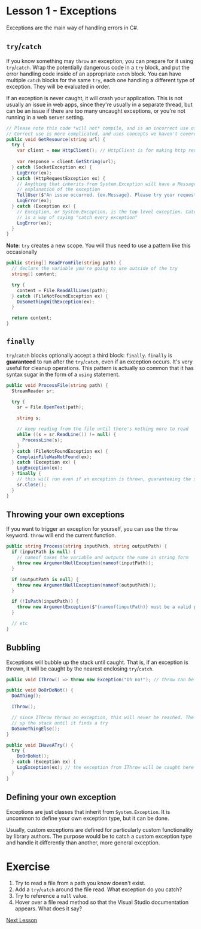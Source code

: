# Lesson 1 - Exceptions

Exceptions are the main way of handling errors in C#.

## `try`/`catch`

If you know something may `throw` an exception, you can prepare for it using `try`/`catch`. Wrap the potentially dangerous code in a `try` block, and put the error handling code inside of an appropriate `catch` block. You can have multiple `catch` blocks for the same `try`, each one handling a different type of exception. They will be evaluated in order.

If an exception is never caught, it will crash your application. This is not usually an issue in web apps, since they're usually in a separate thread, but can be an issue if there are too many uncaught exceptions, or you're not running in a web server setting.

```csharp
// Please note this code *will not* compile, and is an incorrect use of HttpClient.
// Correct use is more complicated, and uses concepts we haven't covered yet.
public void GetResource(string url) {
  try {
    var client = new HttpClient(); // HttpClient is for making http requests
    
    var response = client.GetString(url);
  } catch (SocketException ex) {
    LogError(ex);
  } catch (HttpRequestException ex) {
    // Anything that inherits from System.Exception will have a Message property that has a human readable
    // explanation of the exception
    TellUser($"An issue occurred. {ex.Message}. Please try your request again.");
    LogError(ex);
  } catch (Exception ex) {
    // Exception, or System.Exception, is the top level exception. Catching Exception
    // is a way of saying "catch every exception"
    LogError(ex);
  }
}
```

**Note**: `try` creates a new scope. You will thus need to use a pattern like this occasionally

```csharp
public string[] ReadFromFile(string path) {
  // declare the variable you're going to use outside of the try
  string[] content;

  try {
    content = File.ReadAllLines(path);
  } catch (FileNotFoundException ex) {
    DoSomethingWithException(ex);
  }

  return content;
}
```

## `finally`

`try`/`catch` blocks optionally accept a third block: `finally`. `finally` is **guaranteed** to run after the `try`/`catch`, even if an exception occurs. It's very useful for cleanup operations. This pattern is actually so common that it has syntax sugar in the form of a `using` statement.

```csharp
public void ProcessFile(string path) {
  StreamReader sr;

  try {
    sr = File.OpenText(path);

    string s;

    // keep reading from the file until there's nothing more to read
    while ((s = sr.ReadLine()) != null) {
      ProcessLine(s);
    }
  } catch (FileNotFoundException ex) {
    ComplainFileWasNotFound(ex);
  } catch (Exception ex) {
    LogException(ex);
  } finally {
    // this will run even if an exception is thrown, guaranteeing the stream is closed 
    sr.Close();
  }
}
```

## Throwing your own exceptions

If you want to trigger an exception for yourself, you can use the `throw` keyword. `throw` will end the current function. 

```csharp
public string Process(string inputPath, string outputPath) {
  if (inputPath is null) {
    // nameof takes the variable and outputs the name in string form
    throw new ArgumentNullException(nameof(inputPath));
  }

  if (outputPath is null) {
    throw new ArgumentNullException(nameof(outputPath));
  }

  if (!IsPath(inputPath)) {
    throw new ArgumentException($"{nameof(inputPath)} must be a valid path", nameof(inputPath));
  }

  // etc
}
```

## Bubbling

Exceptions will bubble up the stack until caught. That is, if an exception is thrown, it will be caught by the nearest enclosing `try`/`catch`.

```csharp
public void IThrow() => throw new Exception("Oh no!"); // throw can be used as an expression

public void DoOrDoNot() {
  DoAThing();

  IThrow();

  // since IThrow throws an exception, this will never be reached. The exception will continue
  // up the stack until it finds a try
  DoSomeThingElse();
}

public void IHaveATry() {
  try {
    DoOrDoNot();
  } catch (Exception ex) {
    LogException(ex); // the exception from IThrow will be caught here
  }
}
```

## Defining your own exception

Exceptions are just classes that inherit from `System.Exception`. It is uncommon to define your own exception type, but it can be done.

Usually, custom exceptions are defined for particularly custom functionality by library authors. The purpose would be to catch a custom exception type and handle it differently than another, more general exception.

# Exercise

1. Try to read a file from a path you know doesn't exist.
2. Add a `try`/`catch` around the file read. What exception do you catch?
3. Try to reference a `null` value. 
4. Hover over a file read method so that the Visual Studio documentation appears. What does it say?

[Next Lesson](2-Interfaces.md)